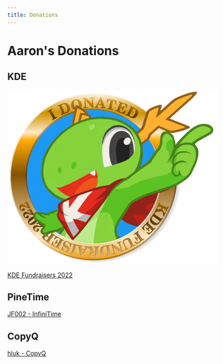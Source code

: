 ```yaml
---
title: Donations
---
```


# Aaron's Donations

## KDE

![KDE 2022 Badge](images/donations/badge_konqi.png)

[KDE Fundraisers 2022](https://kde.org/fundraisers/yearend2022/)

## PineTime

[JF002 - InfiniTime](https://github.com/InfiniTimeOrg/InfiniTime)

## CopyQ

[hluk - CopyQ](https://github.com/hluk/CopyQ)
